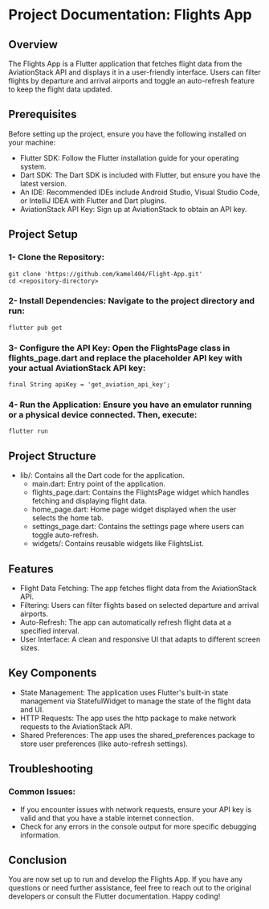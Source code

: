 # Project Documentation: Flights App
## Overview
The Flights App is a Flutter application that fetches flight data from the AviationStack API and displays it in a user-friendly interface. Users can filter flights by departure and arrival airports and toggle an auto-refresh feature to keep the flight data updated.

## Prerequisites
Before setting up the project, ensure you have the following installed on your machine:

- Flutter SDK: Follow the Flutter installation guide for your operating system.
- Dart SDK: The Dart SDK is included with Flutter, but ensure you have the latest version.
- An IDE: Recommended IDEs include Android Studio, Visual Studio Code, or IntelliJ IDEA with Flutter and Dart plugins.
- AviationStack API Key: Sign up at AviationStack to obtain an API key.

## Project Setup
### 1- Clone the Repository:

```
git clone 'https://github.com/kamel404/Flight-App.git'
cd <repository-directory>
```

### 2- Install Dependencies: Navigate to the project directory and run:
```
flutter pub get
```

### 3- Configure the API Key: Open the FlightsPage class in flights_page.dart and replace the placeholder API key with your actual AviationStack API key:
```
final String apiKey = 'get_aviation_api_key';
```
### 4- Run the Application: Ensure you have an emulator running or a physical device connected. Then, execute:
```
flutter run
```

## Project Structure

- lib/: Contains all the Dart code for the application.
  - main.dart: Entry point of the application.
  - flights_page.dart: Contains the FlightsPage widget which handles fetching and displaying flight data.
  - home_page.dart: Home page widget displayed when the user selects the home tab.
  - settings_page.dart: Contains the settings page where users can toggle auto-refresh.
  - widgets/: Contains reusable widgets like FlightsList.


## Features

- Flight Data Fetching: The app fetches flight data from the AviationStack API.
- Filtering: Users can filter flights based on selected departure and arrival airports.
- Auto-Refresh: The app can automatically refresh flight data at a specified interval.
- User Interface: A clean and responsive UI that adapts to different screen sizes.

## Key Components
- State Management: The application uses Flutter's built-in state management via StatefulWidget to manage the state of the flight data and UI.
- HTTP Requests: The app uses the http package to make network requests to the AviationStack API.
- Shared Preferences: The app uses the shared_preferences package to store user preferences (like auto-refresh settings).

## Troubleshooting
### Common Issues:
- If you encounter issues with network requests, ensure your API key is valid and that you have a stable internet connection.
- Check for any errors in the console output for more specific debugging information.

## Conclusion
You are now set up to run and develop the Flights App. If you have any questions or need further assistance, feel free to reach out to the original developers or consult the Flutter documentation. Happy coding!

